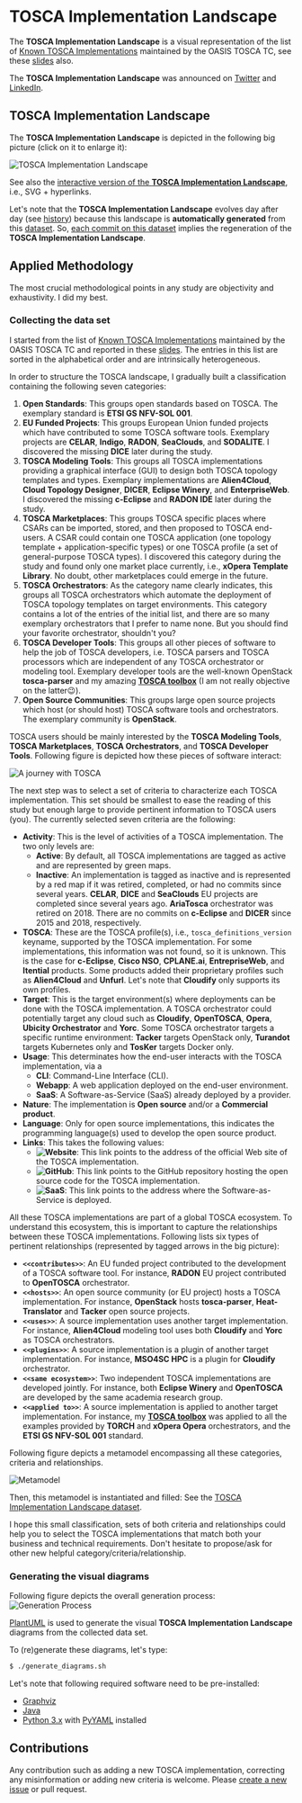 # TOSCA Implementation Landscape

The **TOSCA Implementation Landscape** is a visual representation of the list of [Known TOSCA Implementations](https://github.com/oasis-open/tosca-community-contributions/wiki/Known-TOSCA-Implementations) maintained by the OASIS TOSCA TC, see these [slides](https://www.oasis-open.org/committees/download.php/67709/TOSCA%20Webinar-2020-09-09.pdf) also.

The **TOSCA Implementation Landscape** was announced on [Twitter](https://twitter.com/merle_philippe/status/1459981831126798352) and [LinkedIn](https://www.linkedin.com/feed/update/urn:li:activity:6865756530646548480/).

## TOSCA Implementation Landscape

The **TOSCA Implementation Landscape** is depicted in the following big picture (click on it to enlarge it):

![TOSCA Implementation Landscape](https://raw.githubusercontent.com/philippemerle/tosca-implementation-landscape/main/TOSCA-Implementation-Landscape.png)

See also the [interactive version of the **TOSCA Implementation Landscape**](https://raw.githubusercontent.com/philippemerle/tosca-implementation-landscape/main/TOSCA-Implementation-Landscape.svg), i.e., SVG + hyperlinks.

Let's note that the **TOSCA Implementation Landscape** evolves day after day (see [history](https://github.com/philippemerle/tosca-implementation-landscape/commits/main/TOSCA-Implementation-Landscape.png)) because this landscape is **automatically generated** from this [dataset](TOSCA-Implementation-Landscape.yaml). So, [each commit on this dataset](https://github.com/philippemerle/tosca-implementation-landscape/commits/main/TOSCA-Implementation-Landscape.yaml) implies the regeneration of the **TOSCA Implementation Landscape**.

## Applied Methodology

The most crucial methodological points in any study are objectivity and exhaustivity. I did my best.

### Collecting the data set

I started from the list of [Known TOSCA Implementations](https://github.com/oasis-open/tosca-community-contributions/wiki/Known-TOSCA-Implementations) maintained by the OASIS TOSCA TC and reported in these [slides](https://www.oasis-open.org/committees/download.php/67709/TOSCA%20Webinar-2020-09-09.pdf). The entries in this list are sorted in the alphabetical order and are intrinsically heterogeneous.

In order to structure the TOSCA landscape, I gradually built a classification containing the following seven categories:
1. **Open Standards**: This groups open standards based on TOSCA. The exemplary standard is **ETSI GS NFV-SOL 001**.
2. **EU Funded Projects**: This groups European Union funded projects which have contributed to some TOSCA software tools. Exemplary projects are **CELAR**, **Indigo**, **RADON**, **SeaClouds**, and **SODALITE**. I discovered the missing **DICE** later during the study.
3. **TOSCA Modeling Tools**: This groups all TOSCA implementations providing a graphical interface (GUI) to design both TOSCA topology templates and types. Exemplary implementations are **Alien4Cloud**, **Cloud Topology Designer**, **DICER**, **Eclipse Winery**, and **EnterpriseWeb**. I discovered the missing **c-Eclipse** and **RADON IDE** later during the study.
4. **TOSCA Marketplaces**: This groups TOSCA specific places where CSARs can be imported, stored, and then proposed to TOSCA end-users. A CSAR could contain one TOSCA application (one topology template + application-specific types) or one TOSCA profile (a set of general-purpose TOSCA types). I discovered this category during the study and found only one market place currently, i.e., **xOpera Template Library**. No doubt, other marketplaces could emerge in the future.
5. **TOSCA Orchestrators**: As the category name clearly indicates, this groups all TOSCA orchestrators which automate the deployment of TOSCA topology templates on target environments.  This category contains a lot of the entries of the initial list, and there are so many exemplary orchestrators that I prefer to name none. But you should find your favorite orchestrator, shouldn't you?
6. **TOSCA Developer Tools**: This groups all other pieces of software to help the job of TOSCA developers, i.e. TOSCA parsers and TOSCA processors which are independent of any TOSCA orchestrator or modeling tool. Exemplary developer tools are the well-known OpenStack **tosca-parser** and my amazing [**TOSCA toolbox**](https://github.com/Orange-OpenSource/Cloudnet-TOSCA-toolbox) (I am not really objective on the latter:wink:).
7. **Open Source Communities**: This groups large open source projects which host (or should host) TOSCA software tools and orchestrators. The exemplary community is **OpenStack**.

TOSCA users should be mainly interested by the **TOSCA Modeling Tools**, **TOSCA Marketplaces**, **TOSCA Orchestrators**, and **TOSCA Developer Tools**. Following figure is depicted how these pieces of software interact:

![A journey with TOSCA](A%20journey%20with%20TOSCA.png)

The next step was to select a set of criteria to characterize each TOSCA implementation. This set should be smallest to ease the reading of this study but enough large to provide pertinent information to TOSCA users (you). The currently selected seven criteria are the following:
* **Activity**: This is the level of activities of a TOSCA implementation.  The two only levels are:
  * **Active**: By default, all TOSCA implementations are tagged as active and are represented by green maps.
  * **Inactive**: An implementation is tagged as inactive and is represented by a red map if it was retired, completed, or had no commits since several years. **CELAR**, **DICE** and **SeaClouds** EU projects are completed since several years ago. **AriaTosca** orchestrator was retired on 2018. There are no commits on **c-Eclipse** and **DICER** since 2015 and 2018, respectively.
* **TOSCA**: These are the TOSCA profile(s), i.e., `tosca_definitions_version` keyname, supported by the TOSCA implementation. For some implementations, this information was not found, so it is unknown. This is the case for **c-Eclipse**, **Cisco NSO**, **CPLANE.ai**, **EntrepriseWeb**, and **Itential** products. Some products added their proprietary profiles such as **Alien4Cloud** and **Unfurl**. Let's note that **Cloudify** only supports its own profiles.
* **Target**: This is the target environment(s) where deployments can be done with the TOSCA implementation. A TOSCA orchestrator could potentially target any cloud such as **Cloudify**, **OpenTOSCA**, **Opera**, **Ubicity Orchestrator** and **Yorc**. Some TOSCA orchestrator targets a specific runtime environment: **Tacker** targets OpenStack only, **Turandot** targets Kubernetes only and **TosKer** targets Docker only.
* **Usage**: This determinates how the end-user interacts with the TOSCA implementation, via a
  * **CLI**: Command-Line Interface (CLI).
  * **Webapp**: A web application deployed on the end-user environment.
  * **SaaS**: A Software-as-Service (SaaS) already deployed by a provider.
* **Nature**: The implementation is **Open source** and/or a **Commercial product**.
* **Language**: Only for open source implementations, this indicates the programming language(s) used to develop the open source product.
* **Links**: This takes the following values:
  * **![Website](icons/Website.png)**: This link points to the address of the official Web site of the TOSCA implementation.
  * **![GitHub](icons/GitHub.png)**: This link points to the GitHub repository hosting the open source code for the TOSCA implementation.
  * **![SaaS](icons/SaaS.png)**: This link points to the address where the Software-as-Service is deployed.

All these TOSCA implementations are part of a global TOSCA ecosystem. To understand this ecosystem, this is important to capture the relationships between these TOSCA implementations. Following lists six types of pertinent relationships (represented by tagged arrows in the big picture):
* **`<<contributes>>`**: An EU funded project contributed to the development of a TOSCA software tool. For instance, **RADON** EU project contributed to **OpenTOSCA** orchestrator.
* **`<<hosts>>`**: An open source community (or EU project) hosts a TOSCA implementation. For instance, **OpenStack** hosts **tosca-parser**, **Heat-Translator** and **Tacker** open source projects.
* **`<<uses>>`**: A source implementation uses another target implementation. For instance, **Alien4Cloud** modeling tool uses both **Cloudify** and **Yorc** as TOSCA orchestrators.
* **`<<plugins>>`**: A source implementation is a plugin of another target implementation. For instance, **MSO4SC HPC** is a plugin for **Cloudify** orchestrator.
* **`<<same ecosystem>>`**: Two independent TOSCA implementations are developed jointly. For instance, both **Eclipse Winery** and **OpenTOSCA** are developed by the same academia research group.
* **`<<applied to>>`**: A source implementation is applied to another target implementation. For instance, my [**TOSCA toolbox**](https://github.com/Orange-OpenSource/Cloudnet-TOSCA-toolbox) was applied to all the examples provided by **TORCH** and **xOpera Opera** orchestrators, and the **ETSI GS NFV-SOL 001** standard.

Following figure depicts a metamodel encompassing all these categories, criteria and relationships.

![Metamodel](metamodel.png)

Then, this metamodel is instantiated and filled: See the [TOSCA Implementation Landscape dataset](TOSCA-Implementation-Landscape.yaml).

I hope this small classification, sets of both criteria and relationships could help you to select the TOSCA implementations that match both your business and technical requirements. Don't hesitate to propose/ask for other new helpful category/criteria/relationship.

### Generating the visual diagrams

Following figure depicts the overall generation process:
![Generation Process](Generation%20Process.png)

[PlantUML](https://plantuml.com) is used to generate the visual **TOSCA Implementation Landscape** diagrams from the collected data set.

To (re)generate these diagrams, let's type:
```sh
$ ./generate_diagrams.sh
```

Let's note that following required software need to be pre-installed:
* [Graphviz](https://graphviz.org/)
* [Java](https://www.java.com)
* [Python 3.x](https://www.python.org/) with [PyYAML](https://pypi.org/project/PyYAML/) installed

## Contributions

Any contribution such as adding a new TOSCA implementation, correcting any misinformation or adding new criteria is welcome. Please [create a new issue](https://github.com/philippemerle/tosca-implementation-landscape/issues/new) or pull request.
